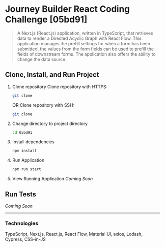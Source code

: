 # Journey Builder React Coding Challenge [05bd91]
> A Next.js (React.js) application, written in TypeScript, that retrieves data to render a Directed Acyclic Graph with React Flow. This application manages the prefill settings for when a form has been submitted, the values from the form fields can be used to prefill the fields of downstream forms. The application also offers the ability to change the data source.
## Clone, Install, and Run Project
1. Clone repository
   Clone repository with HTTPS:
   ```bash
   git clone
   ```
   OR
   Clone repository with SSH:
   ```bash
   git clone
   ```
2. Change directory to project directory
   ```bash
   cd 05bd91
   ```
3. Install dependencies
   ```bash
   npm install
   ```
5. Run Application
   ```bash
   npm run start
   ```
6. View Running Application
   _Coming Soon_
## Run Tests
_Coming Soon_

---
### Technologies
TypeScript, Next.js, React.js, React Flow, Material UI, axios, Lodash, Cypress, CSS-in-JS
